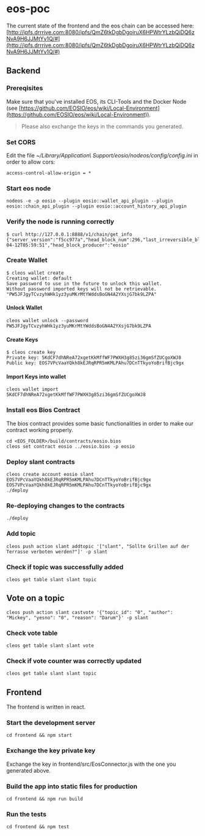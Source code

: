 # eos-poc

The current state of the frontend and the eos chain can be accessed here: [http://ipfs.drrrive.com:8080/ipfs/QmZ6tkDgbDgoiruX6HPWtrYLzbQiDQ6zNvA9H6JJMtYv1Q/#](http://ipfs.drrrive.com:8080/ipfs/QmZ6tkDgbDgoiruX6HPWtrYLzbQiDQ6zNvA9H6JJMtYv1Q/#)


## Backend

### Prereqisites

Make sure that you've installed EOS, its CLI-Tools and the Docker Node (see [https://github.com/EOSIO/eos/wiki/Local-Environment](https://github.com/EOSIO/eos/wiki/Local-Environment)).

> Please also exchange the keys in the commands you generated.

### Set CORS

Edit the file _~/Library/Application\ Support/eosio/nodeos/config/config.ini_ in order to allow cors:

```
access-control-allow-origin = *
```

### Start eos node
```
nodeos -e -p eosio --plugin eosio::wallet_api_plugin --plugin eosio::chain_api_plugin --plugin eosio::account_history_api_plugin 
```

### Verify the node is running correctly
```
$ curl http://127.0.0.1:8888/v1/chain/get_info
{"server_version":"f5cc977a","head_block_num":296,"last_irreversible_block_num":295,"head_block_id":"000001280e55867acabbf1b9ff82a0b2dfe3e038ab4ea0580f06eeb4c226adeb","head_block_time":"2018-04-12T05:59:51","head_block_producer":"eosio"
```

### Create Wallet

```
$ cleos wallet create
Creating wallet: default
Save password to use in the future to unlock this wallet.
Without password imported keys will not be retrievable.
"PW5JFJgyTCvzyhWHk1yz3yuMKrMtYWddsBoGN4A2YXsjG7bk9LZPA"
```

#### Unlock Wallet
```
cleos wallet unlock --password PW5JFJgyTCvzyhWHk1yz3yuMKrMtYWddsBoGN4A2YXsjG7bk9LZPA
```

#### Create Keys

```
$ cleos create key
Private key: 5KdCF7dhNReA72xgetKkMffWF7PWXH3g85zi36gmSfZUCgoXWJ8
Public key: EOS7VPcVaaYQkh8kEJRqRPR5mKMLPAhu7DCnTTkyoYoBrifBjc9gx
```

#### Import Keys into wallet

```
cleos wallet import 5KdCF7dhNReA72xgetKkMffWF7PWXH3g85zi36gmSfZUCgoXWJ8
```

### Install eos Bios Contract

The bios contract provides some basic functionalities in order to make our contract working properly.

```
cd <EOS_FOLDER>/build/contracts/eosio.bios
cleos set contract eosio ../eosio.bios -p eosio
```

### Deploy slant contracts
```
cleos create account eosio slant EOS7VPcVaaYQkh8kEJRqRPR5mKMLPAhu7DCnTTkyoYoBrifBjc9gx EOS7VPcVaaYQkh8kEJRqRPR5mKMLPAhu7DCnTTkyoYoBrifBjc9gx
./deploy
```

### Re-deploying changes to the contracts
```
./deploy
```

### Add topic
```
cleos push action slant addtopic '["slant", "Sollte Grillen auf der Terrasse verboten werden?"]' -p slant
```

### Check if topic was successfully added
```
cleos get table slant slant topic
```

## Vote on a topic
```
cleos push action slant castvote '{"topic_id": "0", "author": "Mickey", "yesno": "0", "reason": "Darum"}' -p slant
```

### Check vote table
```
cleos get table slant slant vote
```

### Check if vote counter was correctly updated
```
cleos get table slant slant topic
```

## Frontend

The frontend is written in react.

### Start the development server

```
cd frontend && npm start
```

### Exchange the key private key

Exchange the key in frontend/src/EosConnector.js with the one you generated above.

### Build the app into static files for production

```
cd frontend && npm run build
```

### Run the tests

```
cd frontend && npm test
```
